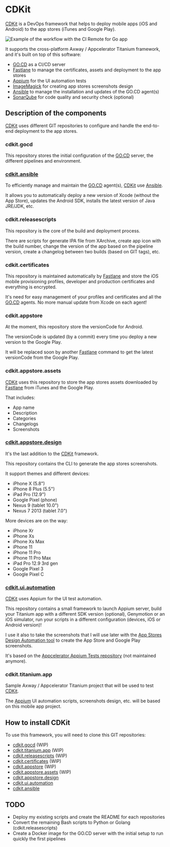 # CDKit

[CDKit][cdkit-url] is a DevOps framework that helps to deploy mobile apps (iOS and Android) to the app stores (iTunes and Google Play).

![Example of the workflow with the CI Remote for Go app][gocd-vsm-image]

It supports the cross-platform Axway / Appcelerator Titanium framework, and it's built on top of this software:

* [GO.CD][gocd-url] as a CI/CD server
* [Fastlane][fastlane-url] to manage the certificates, assets and deployment to the app stores
* [Appium][appium-url] for the UI automation tests
* [ImageMagick][imagemagick-url] for creating app stores screenshots design
* [Ansible][ansible-url] to manage the installation and updates of the GO.CD agent(s)
* [SonarQube][sonarqube-url] for code quality and security check (optional)

## Description of the components

[CDKit][cdkit-url] uses different GIT repositories to configure and handle the end-to-end deployment to the app stores.

### cdkit.gocd

This repository stores the initial configuration of the [GO.CD][gocd-url] server, the different pipelines and environment.

### [cdkit.ansible][cdkit-ansible]

To efficiently manage and maintain the [GO.CD][gocd-url] agent(s), [CDKit][cdkit-url] use [Ansible][ansible-url].

It allows you to automatically deploy a new version of Xcode (without the App Store), updates the Android SDK, installs the latest version of Java JRE/JDK, etc.

### cdkit.releasescripts

This repository is the core of the build and deployment process.

There are scripts for generate IPA file from XArchive, create app icon with the build number, change the version of the app based on the pipeline version, create a changelog between two builds (based on GIT tags), etc.

### cdkit.certificates

This repository is maintained automatically by [Fastlane][fastlane-url] and store the iOS mobile provisioning profiles, developer and production certificates and everything is encrypted.

It's need for easy management of your profiles and certificates and all the [GO.CD][gocd-url] agents. No more manual update from Xcode on each agent!

### cdkit.appstore

At the moment, this repository store the versionCode for Android.

The versionCode is updated (by a commit) every time you deploy a new version to the Google Play.

It will be replaced soon by another [Fastlane][fastlane-url] command to get the latest versionCode from the Google Play.

### cdkit.appstore.assets

[CDKit][cdkit-url] uses this repository to store the app stores assets downloaded by [Fastlane][fastlane-url] from iTunes and the Google Play.

That includes:

* App name
* Description
* Categories
* Changelogs
* Screenshots

### [cdkit.appstore.design][cdkit-appstore-design]

It's the last addition to the [CDKit][cdkit-url] framework.

This repository contains the CLI to generate the app stores screenshots.

It support themes and different devices:

* iPhone X (5.8")
* iPhone 8 Plus (5.5")
* iPad Pro (12.9")
* Google Pixel (phone)
* Nexus 9 (tablet 10.0")
* Nexus 7 2013 (tablet 7.0")

More devices are on the way:

* iPhone Xr
* iPhone Xs
* iPhone Xs Max
* iPhone 11
* iPhone 11 Pro
* iPhone 11 Pro Max
* iPad Pro 12.9 3rd gen
* Google Pixel 3
* Google Pixel C

### [cdkit.ui.automation][cdkit-ui-automation]

[CDKit][cdkit-url] uses Appium for the UI test automation.

This repository contains a small framework to launch Appium server, build your Titanium app with a different SDK version (optional), Genymotion or an iOS simulator, run your scripts in a different configuration (devices, iOS or Android version)!

I use it also to take the screenshots that I will use later with the [App Stores Design Automation tool][cdkit-appstore-design] to create the App Store and Google Play screenshots.

It's based on the [Appcelerator Appium Tests repository][appcelerator-appium-tests] (not maintained anymore).

### cdkit.titanium.app

Sample Axway / Appcelerator Titanium project that will be used to test [CDKit][cdkit-url].

The [Appium][appium-url] UI automation scripts, screenshots design, etc. will be based on this mobile app project.

## How to install CDKit

To use this framework, you will need to clone this GIT repositories:

* [cdkit.gocd][cdkit-gocd] (WIP)
* [cdkit.titanium.app][cdkit-titanium-app] (WIP)
* [cdkit.releasescripts][cdkit-releasescripts] (WIP)
* [cdkit.certificates][cdkit-certificates] (WIP)
* [cdkit.appstore][cdkit-appstore] (WIP)
* [cdkit.appstore.assets][cdkit-appstore-assets] (WIP)
* [cdkit.appstore.design][cdkit-appstore-design]
* [cdkit.ui.automation][cdkit-ui-automation]
* [cdkit.ansible][cdkit-ansible]

## TODO

* Deploy my existing scripts and create the README for each repositories
* Convert the remaining Bash scripts to Python or Golang (cdkit.releasescripts)
* Create a Docker image for the GO.CD server with the initial setup to run quickly the first pipelines

[cdkit-url]: https://cdkit.org
[cdkit-gocd]: https://github.com/timoa/cdkit.gocd
[cdkit-titanium-app]: https://github.com/timoa/cdkit.titanium.app
[cdkit-releasescripts]: https://github.com/timoa/cdkit.releasescripts
[cdkit-certificates]: https://github.com/timoa/cdkit.certificates
[cdkit-appstore]: https://github.com/timoa/cdkit.appstore
[cdkit-appstore-assets]: https://github.com/timoa/cdkit.appstore.assets
[cdkit-appstore-design]: https://github.com/timoa/cdkit.appstore.design
[cdkit-ui-automation]: https://github.com/timoa/cdkit.ui.automation
[cdkit-ansible]: https://github.com/timoa/cdkit.ansible
[gocd-vsm-image]: https://github.com/timoa/cdkit/raw/master/docs/img/visual-stream-map-example.png
[gocd-url]: https://www.gocd.org/
[ansible-url]: https://www.ansible.com/
[fastlane-url]: https://fastlane.tools/
[appium-url]: http://appium.io/
[imagemagick-url]: https://www.imagemagick.org/
[sonarqube-url]: https://www.sonarqube.org/
[appcelerator-appium-tests]: https://github.com/appcelerator/appium-tests
